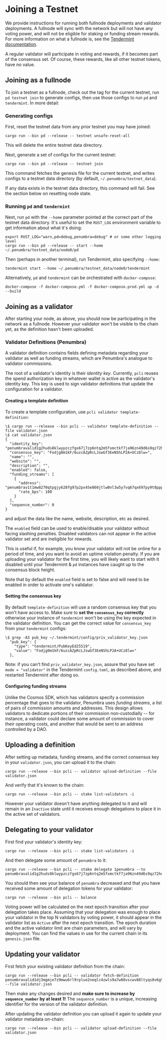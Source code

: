 # Joining a Testnet

We provide instructions for running both fullnode deployments and validator deployments. A
fullnode will sync with the network but will not have any voting power, and will
not be eligible for staking or funding stream rewards. For more information on
what a fullnode is, see the [Tendermint
documentation](https://docs.tendermint.com/v0.35/nodes/#full-node).

A regular validator will participate in voting and rewards, if it becomes part
of the consensus set.  Of course, these rewards, like all other testnet tokens,
have no value.

## Joining as a fullnode

To join a testnet as a fullnode, check out the tag for the current testnet, run
`pd testnet join` to generate configs, then use those configs to run `pd` and
`tendermint`. In more detail:

### Generating configs

First, reset the testnet data from any prior testnet you may have joined:

```
cargo run --bin pd --release -- testnet unsafe-reset-all
```
This will delete the entire testnet data directory.

Next, generate a set of configs for the current testnet:
```
cargo run --bin pd --release -- testnet join
```
This command fetches the genesis file for the current testnet, and writes
configs to a testnet data directory (by default, `~/.penumbra/testnet_data`).

If any data exists in the testnet data directory, this command will fail.  See
the section below on resetting node state.

### Running `pd` and `tendermint`

Next, run `pd` with the `--home` parameter pointed at the correct part of the
testnet data directory.  It's useful to set the `RUST_LOG` environment variable
to get information about what it's doing:
```
export RUST_LOG="warn,pd=debug,penumbra=debug" # or some other logging level
cargo run --bin pd --release -- start --home ~/.penumbra/testnet_data/node0/pd
```

Then (perhaps in another terminal), run Tendermint, also specifying `--home`:
```
tendermint start --home ~/.penumbra/testnet_data/node0/tendermint
```

Alternatively, `pd` and `tendermint` can be orchestrated with `docker-compose`:
```
docker-compose -f docker-compose.yml -f docker-compose.prod.yml up -d --build
```


## Joining as a validator

After starting your node, as above, you should now be participating in the
network as a fullnode. However your validator won't be visible to the chain yet,
as the definition hasn't been uploaded.

### Validator Definitions (Penumbra)

A validator definition contains fields defining metadata regarding your
validator as well as funding streams, which are Penumbra's analogue to validator
commissions.

The root of a validator's identity is their *identity key*.  Currently, `pcli`
reuses the spend authorization key in whatever wallet is active as the
validator's identity key.  This key is used to sign validator definitions that
update the configuration for a validator.

#### Creating a template definition

To create a template configuration, use `pcli validator template-definition`:
```console
\$ cargo run --release --bin pcli -- validator template-definition --file validator.json
\$ cat validator.json
{
  "identity_key": "penumbravalid1g2huds8klwypzczfgx67j7zp6ntq2m5fxmctkf7ja96zn49d6s9qz72hu3",
  "consensus_key": "Fodjg0m1kF/6uzcAZpRcLJswGf3EeNShLP2A+UCz8lw=",
  "name": "",
  "website": "",
  "description": "",
  "enabled": false,
  "funding_streams": [
    {
      "address": "penumbrav1t1mw8270qtpgjy628fg97p2px45e860jtlw0nl3w5y7vq67qx697py9t8ppp3mhwfxv8kegg8wuny64nf60z966krx85cqznjpshqtngffpwnywtzqjklkg3qh7anxk368ywac9l",
      "rate_bps": 100
    }
  ],
  "sequence_number": 0
}
```
and adjust the data like the name, website, description, etc as desired.

The `enabled` field can be used to enable/disable your validator without facing slashing 
penalties. Disabled validators can not appear in the active validator set and are ineligible for 
rewards. 

This is useful if, for example, you know your validator will not be online for a period of time, 
and you want to avoid an uptime violation penalty. If you are uploading your validator for the 
first time, you will likely want to start with it disabled until your Tendermint & `pd` 
instances have caught up to the consensus block height. 

Note that by default the `enabled` field is set to false and will need to be
enabled in order to activate one's validator.

#### Setting the consensus key

By default `template-definition` will use a random consensus key that you won't have access to. Make sure to **set the `consensus_key` correctly** otherwise your instance of `tendermint` won't be using the key expected in the validator definition. You can get the correct value for `consensus_key` from your `tendermint` configs:

```console
\$ grep -A3 pub_key ~/.tendermint/config/priv_validator_key.json
  "pub_key": {
    "type": "tendermint/PubKeyEd25519",
    "value": "Fodjg0m1kF/6uzcAZpRcLJswGf3EeNShLP2A+UCz8lw="
  },
```

Note: if you can't find `priv_validator_key.json`, assure that you have set
`mode = "validator"` in the Tendermint `config.toml`, as described above, and
restarted Tendermint after doing so.

#### Configuring funding streams

Unlike the Cosmos SDK, which has validators specify a commission percentage that
goes to the validator, Penumbra uses *funding streams*, a list of pairs of
commission amounts and addresses.  This design allows validators to dedicate
portions of their commission non-custodially -- for instance, a validator could
declare some amount of commission to cover their operating costs, and another
that would be sent to an address controlled by a DAO.

## Uploading a definition

After setting up metadata, funding streams, and the correct consensus key in
your `validator.json`, you can upload it to the chain:

```console
cargo run --release --bin pcli -- validator upload-definition --file validator.json
```

And verify that it's known to the chain:

```console
cargo run --release --bin pcli -- stake list-validators -i
```

However your validator doesn't have anything delegated to it and will remain in
an `Inactive` state until it receives enough delegations to place it in the
active set of validators.

## Delegating to your validator

First find your validator's identity key:

```console
cargo run --release --bin pcli -- stake list-validators -i
```

And then delegate some amount of `penumbra` to it:

```console
cargo run --release --bin pcli -- stake delegate 1penumbra --to penumbravalid1g2huds8klwypzczfgx67j7zp6ntq2m5fxmctkf7ja96zn49d6s9qz72hu3
```

You should then see your balance of `penumbra` decreased and that you have received some amount of delegation tokens for your validator:

```console
cargo run --release --bin pcli -- balance
```

Voting power will be calculated on the next epoch transition after your
delegation takes place.  Assuming that your delegation was enough to place your
validator in the top N validators by voting power, it should appear in the
validator list as `Active` after the next epoch transition.  The epoch duration
and the active validator limit are chain parameters, and will vary by
deployment.  You can find the values in use for the current chain in its
`genesis.json` file.

## Updating your validator

First fetch your existing validator definition from the chain:

```console
cargo run --release --bin pcli -- validator fetch-definition penumbravalid1dj3mgmje7z9mwu6rl9rplue2neqlc4zwls9a7w88vscwv88ltyqs8v6g9x --file validator.json
```

Then make any changes desired and **make sure to increase by `sequence_number` by at least 1!**
The `sequence_number` is a unique, increasing identifier for the version of the validator definition.

After updating the validator definition you can upload it again to update your validator metadata on-chain:

```console
cargo run --release --bin pcli -- validator upload-definition --file validator.json
```
